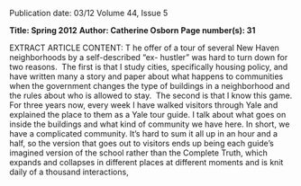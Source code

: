 Publication date: 03/12
Volume 44, Issue 5

**Title: Spring 2012**
**Author: Catherine Osborn**
**Page number(s): 31**

EXTRACT ARTICLE CONTENT:
T
he offer of a tour of several 
New Haven neighborhoods 
by 
a 
self-described 
“ex-
hustler” was hard to turn down for 
two reasons. 
The first is that I study cities, 
specifically housing policy, and have 
written many a story and paper about 
what happens to communities when 
the government changes the type of 
buildings in a neighborhood and the 
rules about who is allowed to stay. 
The second is that I know this 
game. For three years now, every week 
I have walked visitors through Yale 
and explained the place to them as a 
Yale tour guide. I talk about what goes 
on inside the buildings and what kind 
of community we have here. 
In short, we have a complicated 
community. It’s hard to sum it all up in 
an hour and a half, so the version that 
goes out to visitors ends up being each 
guide’s imagined version of the school 
rather than the Complete Truth, which 
expands and collapses in different 
places at different moments and is 
knit daily of a thousand interactions,